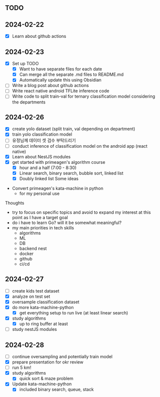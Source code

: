 ## TODO
## 2024-02-22
- [x] Learn about github actions
## 2024-02-23
- [x] Set up TODO
	- [x] Want to have separate files for each date
	- [x] Can merge all the separate .md files to README.md
	- [x] Automatically update this using Obsidian
- [ ] Write a blog post about github actions
- [ ] Write react native android TFLite inference code
- [ ] Write code to split train-val for ternary classification model considering the departments

## 2024-02-26
- [x] create yolo dataset (split train, val depending on department)
- [x] train yolo classification model
- [ ] 유정님께 데이터 셋 검수 부탁드리기
- [ ] conduct inference of classification model on the android app (react native)
- [x] Learn about NestJS modules
- [x] get started with primeagen's algorithm course
	- [x] hour and a half (7:00 - 8:30)
	- [x] Linear search, binary search, bubble sort, linked list
	- [x] Doubly linked list
Some ideas
- Convert primeagen's kata-machine in python
	- for my personal use

Thoughts
- try to focus on specific topics and avoid to expand my interest at this point as I have a target goal
- do i have to learn Go? will it be somewhat meaningful?
- my main priorities in tech skills
	- algorithms
	- ML
	- DB
	- backend nest
	- docker
	- github
	- ci/cd
## 2024-02-27
- [ ] create kids test dataset
- [x] analyze on test set
- [x] oversample classification dataset
- [x] do more kata-machine-python
	- [x] get everything setup to run live (at least linear search)
- [x] study algorithms
	- [x] up to ring buffer at least
- [ ] study nestJS modules
## 2024-02-28
- [ ] continue oversampling and potentially train model
- [x] prepare presentation for okr review
- [ ] run 5 km!
- [x] study algorithms
	- [x] quick sort & maze problem
- [x] Update kata-machine-python
	- [x] included binary search, queue, stack